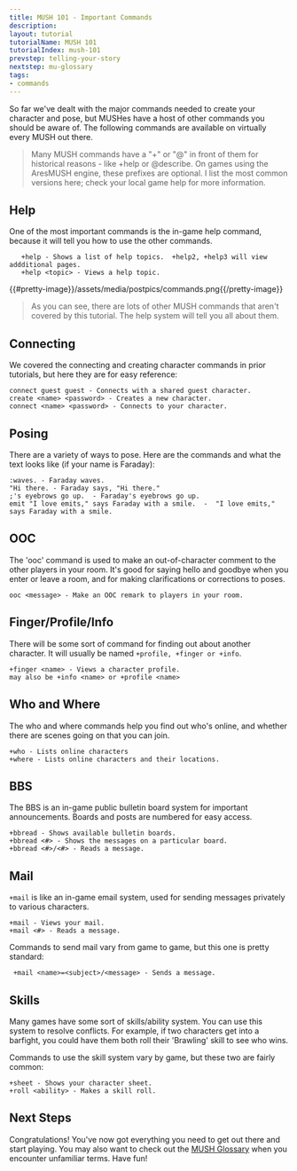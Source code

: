 ```yaml
---
title: MUSH 101 - Important Commands
description:
layout: tutorial
tutorialName: MUSH 101
tutorialIndex: mush-101
prevstep: telling-your-story
nextstep: mu-glossary
tags: 
- commands
---
```


So far we've dealt with the major commands needed to create your character and pose, but MUSHes have a host of other commands you should be aware of.  The following commands are available on virtually every MUSH out there.

> Many MUSH commands have a "+" or "@" in front of them for historical reasons - like +help or @describe.  On games using the AresMUSH engine, these prefixes are optional.  I list the most common versions here; check your local game help for more information.

## Help

One of the most important commands is the in-game help command, because it will tell you how to use the other commands. 

       +help - Shows a list of help topics.  +help2, +help3 will view addditional pages.
       +help <topic> - Views a help topic.

{{#pretty-image}}/assets/media/postpics/commands.png{{/pretty-image}}

> As you can see, there are lots of other MUSH commands that aren't covered by this tutorial.  The help system will tell you all about them.

## Connecting

We covered the connecting and creating character commands in prior tutorials, but here they are for easy reference:

    connect guest guest - Connects with a shared guest character.
    create <name> <password> - Creates a new character.
    connect <name> <password> - Connects to your character.

## Posing

There are a variety of ways to pose.  Here are the commands and what the text looks like (if your name is Faraday):

    :waves. - Faraday waves.
    "Hi there. - Faraday says, "Hi there."
    ;'s eyebrows go up.  - Faraday's eyebrows go up.
    emit "I love emits," says Faraday with a smile.  -  "I love emits," says Faraday with a smile.

## OOC

The 'ooc' command is used to make an out-of-character comment to the other players in your room.  It's good for saying hello and goodbye when you enter or leave a room, and for making clarifications or corrections to poses.  

    ooc <message> - Make an OOC remark to players in your room.

## Finger/Profile/Info

There will be some sort of command for finding out about another character.  It will usually be named `+profile, +finger or +info`.  

    +finger <name> - Views a character profile.
    may also be +info <name> or +profile <name>


## Who and Where

The who and where commands help you find out who's online, and whether there are scenes going on that you can join.

    +who - Lists online characters
    +where - Lists online characters and their locations.

## BBS

The BBS is an in-game public bulletin board system for important announcements.   Boards and posts are numbered for easy access.  

    +bbread - Shows available bulletin boards.
    +bbread <#> - Shows the messages on a particular board.
    +bbread <#>/<#> - Reads a message.


## Mail

`+mail` is like an in-game email system, used for sending messages privately to various characters.  

    +mail - Views your mail.
    +mail <#> - Reads a message.

Commands to send mail vary from game to game, but this one is pretty standard:

     +mail <name>=<subject>/<message> - Sends a message.

## Skills

Many games have some sort of skills/ability system.  You can use this system to resolve conflicts.  For example, if two characters get into a barfight, you could have them both roll their 'Brawling' skill to see who wins.   

Commands to use the skill system vary by game, but these two are fairly common:

    +sheet - Shows your character sheet.
    +roll <ability> - Makes a skill roll.

## Next Steps

Congratulations!  You've now got everything you need to get out there and start playing.   You may also want to check out the [MUSH Glossary](/mush-101/mu-glossary) when you encounter unfamiliar terms.   Have fun!

